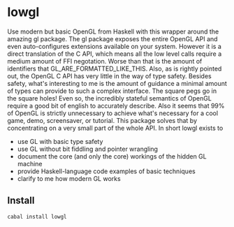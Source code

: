 # lowgl

Use modern but basic OpenGL from Haskell with this wrapper around the amazing
gl package. The gl package exposes the entire OpenGL API and even
auto-configures extensions available on your system. However it is a direct
translation of the C API, which means all the low level calls require a medium
amount of FFI negotation. Worse than that is the amount of identifiers that
GL_ARE_FORMATTED_LIKE_THIS. Also, as is rightly pointed out, the OpenGL C API
has very little in the way of type safety. Besides safety, what's interesting
to me is the amount of guidance a minimal amount of types can provide to such a
complex interface. The square pegs go in the square holes! Even so, the
incredibly stateful semantics of OpenGL require a good bit of english to
accurately describe. Also it seems that 99% of OpenGL is strictly unnecessary
to achieve what's necessary for a cool game, demo, screensaver, or tutorial.
This package solves that by concentrating on a very small part of the whole
API. In short lowgl exists to

- use GL with basic type safety
- use GL without bit fiddling and pointer wrangling
- document the core (and only the core) workings of the hidden GL machine
- provide Haskell-language code examples of basic techniques
- clarify to me how modern GL works

## Install

```
cabal install lowgl
```

